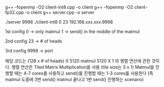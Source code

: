 g++ -fopenmp -O2 client-int8.cpp -o client
g++ -fopenmp -O2 client-fp32.cpp -o client
g++ server.cpp -o server

./server 9998
./client-int8 0 23 192.168.xxx.xxx:9998

1st config  0 -> only matmul
            1 -> send() in the middle of the matmul

2nd config 23 -> # of heads

3rd config 9998 -> port

해당 코드는 (128 x # of heads) X 5120 matmul 5120 X 1 의 행렬 연산에 관한 것이다.
행렬 연산은 Tiled Matrix Multiplication을 사용 (tile size는 5 x 1)
Matmul을 진행할 때는 4-7 cores를 사용하고
send()를 진행할 때는 1-3 cores를 사용한다 (즉 matmul 도중에 3번 send() matmul 끝나고 1번 send() 진행하는 scenario)


